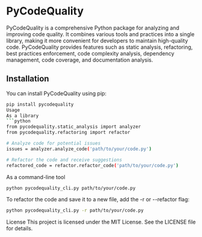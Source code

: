 # PyCodeQuality

PyCodeQuality is a comprehensive Python package for analyzing and improving code quality. It combines various tools and practices into a single library, making it more convenient for developers to maintain high-quality code. PyCodeQuality provides features such as static analysis, refactoring, best practices enforcement, code complexity analysis, dependency management, code coverage, and documentation analysis.

## Installation

You can install PyCodeQuality using pip:

```bash
pip install pycodequality
Usage
As a library
```python
from pycodequality.static_analysis import analyzer
from pycodequality.refactoring import refactor

# Analyze code for potential issues
issues = analyzer.analyze_code('path/to/your/code.py')

# Refactor the code and receive suggestions
refactored_code = refactor.refactor_code('path/to/your/code.py')
```

As a command-line tool
```bash
python pycodequality_cli.py path/to/your/code.py
```

To refactor the code and save it to a new file, add the -r or --refactor flag:
```bash
python pycodequality_cli.py -r path/to/your/code.py
```

License
This project is licensed under the MIT License. See the LICENSE file for details.
